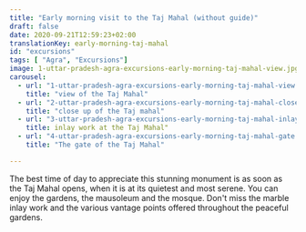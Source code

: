 ```yaml
---
title: "Early morning visit to the Taj Mahal (without guide)"
draft: false
date: 2020-09-21T12:59:23+02:00
translationKey: early-morning-taj-mahal
id: "excursions"
tags: [ "Agra", "Excursions"] 
image: 1-uttar-pradesh-agra-excursions-early-morning-taj-mahal-view.jpg
carousel:
  - url: "1-uttar-pradesh-agra-excursions-early-morning-taj-mahal-view.jpg"
    title: "view of the Taj Mahal"
  - url: "2-uttar-pradesh-agra-excursions-early-morning-taj-mahal-close-up.jpg"
    title: "close up of the Taj mahal"
  - url: "3-uttar-pradesh-agra-excursions-early-morning-taj-mahal-inlay-work.jpg"
    title: inlay work at the Taj Mahal"
  - url: "4-uttar-pradesh-agra-excursions-early-morning-taj-mahal-gate.jpg"
    title: "The gate of the Taj Mahal"

---
```

The best time of day to appreciate this stunning monument is as soon as the Taj Mahal opens, when it is at its quietest and most serene. You can enjoy the gardens, the mausoleum and the mosque. Don't miss the marble inlay work and the various vantage points offered throughout the peaceful gardens. 